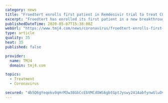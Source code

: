```yaml
---
category: news
title: "Froedtert enrolls first patient in Remdesivir trial to treat COVID-19"
excerpt: "Froedtert has enrolled its first patient in a new breakthrough trial of an antiviral drug to fight the coronavirus."
publishedDateTime: 2020-05-07T15:38:00Z
webUrl: "https://www.tmj4.com/news/coronavirus/froedtert-enrolls-first-patient-in-remdesivir-trial-to-treat-covid-19"
type: article
quality: 35
heat: 35
published: false

provider:
  name: TMJ4
  domain: tmj4.com

topics:
  - Treatment
  - Coronavirus

secured: "4b5Q6gYeqekv0qHrM3w38GbCcEbVMCdOWS6gbtGptJyswy241AabfynwUluOvf/frohxuCHaqoRF3hECz6SxcK27RIqWX45ighyaXNSA+jVWoEajz61afco6thDx+z93xmiaXJYORFDsaqAvRBthLIvevkQRzKcaY84/wng/AtY8Y5NEjPVIzVAkXsqGQOl4ofgQ7HyaYwx/cgQ4FKg1/6Mo48Cn+9SGnidXKs2ne/9Z2wbn2+O3mLHBJ3acMeariP3ldaqm+9+Mn/dcP+R6nnUF/2pUu7I48IbQWuwEqWFBou24ZFPylFtmV22GPbcYQODt0UTEKgXkV3H7vY6QqRgfU9Qh6+VqkwN+05iVoaBGYO9K2nb2rXSmcuaT6B3covtz/lq5TGZ7WKcbolOhJrBHjQ+BhrN2XPomNOCINBOKIcwE0F6QjzPY+azUKaXDumBAvxireMvgemWb2NVzGYyv3KNNXWdd15x2ZQ5+wpc=;gZOz5BcOLmVRIEFlPacz7A=="
---
```


